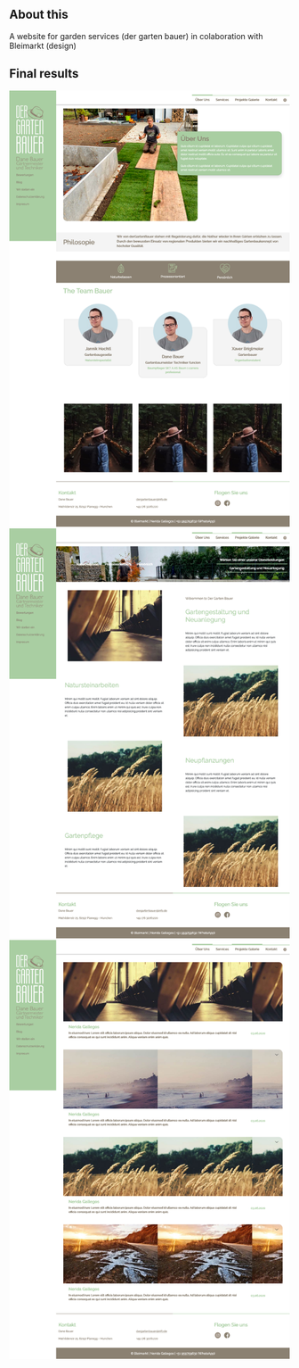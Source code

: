 ## About this
A website for garden services (der garten bauer) in colaboration with Bleimarkt (design)

## Final results
![github-small](https://github.com/geanbaila/dev.bleimarkt-branding.com/blob/master/img1.png)
![github-small](https://github.com/geanbaila/dev.bleimarkt-branding.com/blob/master/img2.png)
![github-small](https://github.com/geanbaila/dev.bleimarkt-branding.com/blob/master/img3.png)